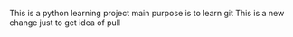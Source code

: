 This is a python learning project
main purpose is to learn git
This is a new change just to get idea of pull
